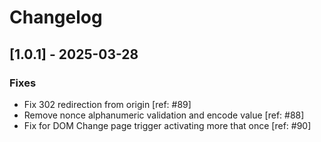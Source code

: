 # Changelog

## [1.0.1] - 2025-03-28

### Fixes
- Fix 302 redirection from origin [ref: #89]
- Remove nonce alphanumeric validation and encode value [ref: #88]
- Fix for DOM Change page trigger activating more that once [ref: #90]

